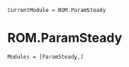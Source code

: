 ```@meta
CurrentModule = ROM.ParamSteady
```

# ROM.ParamSteady 

```@autodocs
Modules = [ParamSteady,]
```